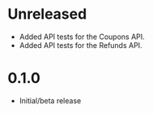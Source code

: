 # Unreleased

- Added API tests for the Coupons API.
- Added API tests for the Refunds API.

# 0.1.0

- Initial/beta release
